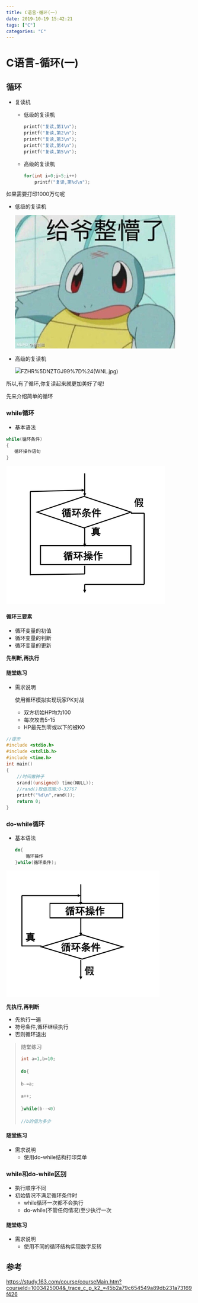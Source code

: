 ```yaml
---
title: C语言-循环(一)
date: 2019-10-19 15:42:21
tags: ["C"]
categories: "C"
---
```


# C语言-循环(一)

## 循环

- 复读机

  - 低级的复读机

    ```c
    printf("复读,第1\n");
    printf("复读,第2\n");
    printf("复读,第3\n");
    printf("复读,第4\n");
    printf("复读,第5\n");
    ```

  - 高级的复读机

    ```c
    for(int i=0;i<5;i++)
        printf("复读,第%d\n");
    ```

如果需要打印1000万句呢

- 低级的复读机

  ![](https://raw.githubusercontent.com/catwithtudou/photo/master/L3MRROKC%4013%5DWA%5D4KECTL%7EB.jpg)

- 高级的复读机

  ![](https://raw.githubusercontent.com/catwithtudou/photo/master/BF1P)FZHR%5DNZTGJ99%7D%24(WNL.jpg)

所以,有了循环,你复读起来就更加美好了呢!

先来介绍简单的循环

### while循环

- 基本语法

```c
while(循环条件)
{
   循环操作语句   
}
```

![](https://raw.githubusercontent.com/catwithtudou/photo/master/20191019153652.png)

#### 循环三要素

- 循环变量的初值
- 循环变量的判断
- 循环变量的更新

**先判断,再执行**

#### 随堂练习

- 需求说明

  使用循环模拟实现玩家PK对战

  - 双方初始HP均为100
  - 每次攻击5-15
  - HP最先到零或以下的被KO

```c
//提示
#include <stdio.h>
#include <stdlib.h>
#include <time.h>
int main()
{
    //时间做种子
    srand((unsigned) time(NULL));
    //rand()取值范围:0-32767
    printf("%d\n",rand());
    return 0;
}
```

### do-while循环

- 基本语法

  ```c
  do{
      循环操作
  }while(循环条件);
  ```

![](https://raw.githubusercontent.com/catwithtudou/photo/master/20191019154313.png)

**先执行,再判断**

- 先执行一遍
- 符号条件,循环继续执行
- 否则循环退出

> 随堂练习
>
> ```c
> int a=1,b=10;
> 
> do{
> 
> b-=a;
> 
> a++;
> 
> }while(b--<0)
>  
> //b的值为多少    
> ```

#### 随堂练习

- 需求说明
  - 使用do-while结构打印菜单

### while和do-while区别

- 执行顺序不同
- 初始情况不满足循环条件时
  - while循环一次都不会执行
  - do-while(不管任何情况)至少执行一次

#### 随堂练习

- 需求说明
  - 使用不同的循环结构实现数字反转

## 参考

<https://study.163.com/course/courseMain.htm?courseId=1003425004&_trace_c_p_k2_=45b2a79c654549a89db231a73169f426>